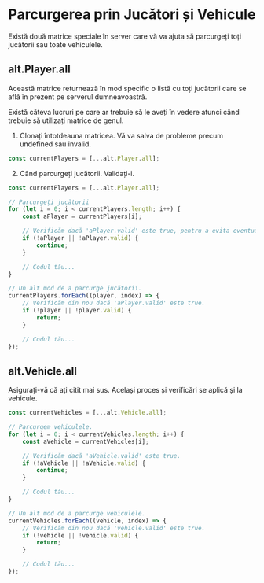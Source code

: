 # Parcurgerea prin Jucători și Vehicule

Există două matrice speciale în server care vă va ajuta să parcurgeți toți jucătorii sau toate vehiculele.

## alt.Player.all

Această matrice returnează în mod specific o listă cu toți jucătorii care se află în prezent pe serverul dumneavoastră.

Există câteva lucruri pe care ar trebuie să le aveți în vedere atunci când trebuie să utilizați matrice de genul.

1. Clonați întotdeauna matricea. Vă va salva de probleme precum undefined sau invalid.

```js
const currentPlayers = [...alt.Player.all];
```

2. Când parcurgeți jucătorii. Validați-i.

```js
const currentPlayers = [...alt.Player.all];

// Parcurgeți jucătorii
for (let i = 0; i < currentPlayers.length; i++) {
    const aPlayer = currentPlayers[i];

    // Verificăm dacă 'aPlayer.valid' este true, pentru a evita eventuale probleme.
    if (!aPlayer || !aPlayer.valid) {
        continue;
    }

    // Codul tău...
}

// Un alt mod de a parcurge jucătorii.
currentPlayers.forEach((player, index) => {
    // Verificăm din nou dacă 'aPlayer.valid' este true.
    if (!player || !player.valid) {
        return;
    }

    // Codul tău...
});
```

## alt.Vehicle.all

Asigurați-vă că ați citit mai sus. Același proces și verificări se aplică și la vehicule.

```js
const currentVehicles = [...alt.Vehicle.all];

// Parcurgem vehiculele.
for (let i = 0; i < currentVehicles.length; i++) {
    const aVehicle = currentVehicles[i];

    // Verificăm dacă 'aVehicle.valid' este true.
    if (!aVehicle || !aVehicle.valid) {
        continue;
    }

    // Codul tău...
}

// Un alt mod de a parcurge vehiculele.
currentVehicles.forEach((vehicle, index) => {
    // Verificăm din nou dacă 'vehicle.valid' este true.
    if (!vehicle || !vehicle.valid) {
        return;
    }

    // Codul tău...
});
```
